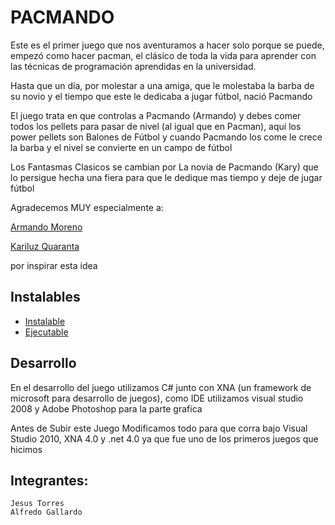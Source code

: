 PACMANDO
============

Este es el primer juego que nos aventuramos a hacer solo porque se puede, empezó como hacer pacman, el clásico de toda la vida para aprender con las técnicas de programación aprendidas en la universidad.

Hasta que un día, por molestar a una amiga, que le molestaba la barba de su novio y el tiempo que este le dedicaba a jugar fútbol, nació Pacmando

El juego trata en que controlas a Pacmando (Armando) y debes comer todos los pellets para pasar de nivel (al igual que en Pacman), aquí los power pellets son Balones de Fútbol y cuando Pacmando los come le crece la barba y el nivel se convierte en un campo de fútbol

Los Fantasmas Clasicos se cambian por La novia de Pacmando (Kary) que lo persigue hecha una fiera para que le dedique mas tiempo y deje de jugar fútbol

Agradecemos MUY especialmente a:


[Armando Moreno](http://www.facebook.com/armando.moreno.3382)

[Kariluz Quaranta](http://www.facebook.com/kariluz.quaranta)

por inspirar esta idea


Instalables
-----------
- [Instalable](http://sourceforge.net/projects/pacmando/files/bin/Pacmando_Install.zip/download)
- [Ejecutable](http://sourceforge.net/projects/pacmando/files/bin/Pacmando_Binary.zip/download)


Desarrollo
-------------------
En el desarrollo del juego utilizamos C# junto con XNA (un framework de microsoft para desarrollo de juegos), como IDE utilizamos visual studio 2008 y Adobe Photoshop para la parte grafica

Antes de Subir este Juego Modificamos todo para que corra bajo Visual Studio 2010, XNA 4.0 y .net 4.0 ya que fue uno de los primeros juegos que hicimos


Integrantes:
------------------
	Jesus Torres
	Alfredo Gallardo
